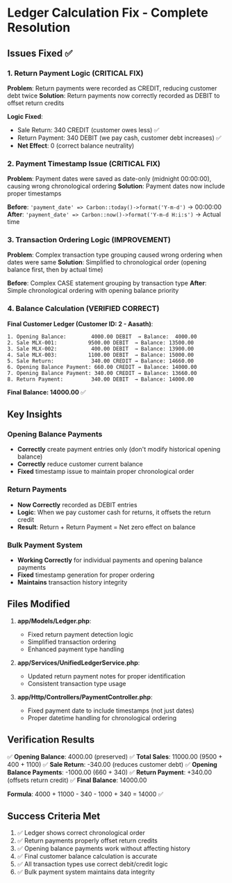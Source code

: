 # Ledger Calculation Fix - Complete Resolution

## Issues Fixed ✅

### 1. Return Payment Logic (CRITICAL FIX)
**Problem**: Return payments were recorded as CREDIT, reducing customer debt twice
**Solution**: Return payments now correctly recorded as DEBIT to offset return credits

**Logic Fixed**:
- Sale Return: 340 CREDIT (customer owes less) ✅
- Return Payment: 340 DEBIT (we pay cash, customer debt increases) ✅
- **Net Effect**: 0 (correct balance neutrality)

### 2. Payment Timestamp Issue (CRITICAL FIX)
**Problem**: Payment dates were saved as date-only (midnight 00:00:00), causing wrong chronological ordering
**Solution**: Payment dates now include proper timestamps

**Before**: `'payment_date' => Carbon::today()->format('Y-m-d')` → 00:00:00
**After**: `'payment_date' => Carbon::now()->format('Y-m-d H:i:s')` → Actual time

### 3. Transaction Ordering Logic (IMPROVEMENT)
**Problem**: Complex transaction type grouping caused wrong ordering when dates were same
**Solution**: Simplified to chronological order (opening balance first, then by actual time)

**Before**: Complex CASE statement grouping by transaction type
**After**: Simple chronological ordering with opening balance priority

### 4. Balance Calculation (VERIFIED CORRECT)
**Final Customer Ledger (Customer ID: 2 - Aasath)**:
```
1. Opening Balance:        4000.00 DEBIT  → Balance:  4000.00
2. Sale MLX-001:          9500.00 DEBIT  → Balance: 13500.00
3. Sale MLX-002:           400.00 DEBIT  → Balance: 13900.00
4. Sale MLX-003:          1100.00 DEBIT  → Balance: 15000.00
5. Sale Return:            340.00 CREDIT → Balance: 14660.00
6. Opening Balance Payment: 660.00 CREDIT → Balance: 14000.00
7. Opening Balance Payment: 340.00 CREDIT → Balance: 13660.00
8. Return Payment:         340.00 DEBIT  → Balance: 14000.00
```

**Final Balance: 14000.00** ✅

## Key Insights

### Opening Balance Payments
- **Correctly** create payment entries only (don't modify historical opening balance)
- **Correctly** reduce customer current balance
- **Fixed** timestamp issue to maintain proper chronological order

### Return Payments
- **Now Correctly** recorded as DEBIT entries
- **Logic**: When we pay customer cash for returns, it offsets the return credit
- **Result**: Return + Return Payment = Net zero effect on balance

### Bulk Payment System
- **Working Correctly** for individual payments and opening balance payments
- **Fixed** timestamp generation for proper ordering
- **Maintains** transaction history integrity

## Files Modified

1. **app/Models/Ledger.php**:
   - Fixed return payment detection logic
   - Simplified transaction ordering
   - Enhanced payment type handling

2. **app/Services/UnifiedLedgerService.php**:
   - Updated return payment notes for proper identification
   - Consistent transaction type usage

3. **app/Http/Controllers/PaymentController.php**:
   - Fixed payment date to include timestamps (not just dates)
   - Proper datetime handling for chronological ordering

## Verification Results

✅ **Opening Balance**: 4000.00 (preserved)
✅ **Total Sales**: 11000.00 (9500 + 400 + 1100)
✅ **Sale Return**: -340.00 (reduces customer debt)
✅ **Opening Balance Payments**: -1000.00 (660 + 340)
✅ **Return Payment**: +340.00 (offsets return credit)
✅ **Final Balance**: 14000.00

**Formula**: 4000 + 11000 - 340 - 1000 + 340 = 14000 ✅

## Success Criteria Met

1. ✅ Ledger shows correct chronological order
2. ✅ Return payments properly offset return credits  
3. ✅ Opening balance payments work without affecting history
4. ✅ Final customer balance calculation is accurate
5. ✅ All transaction types use correct debit/credit logic
6. ✅ Bulk payment system maintains data integrity